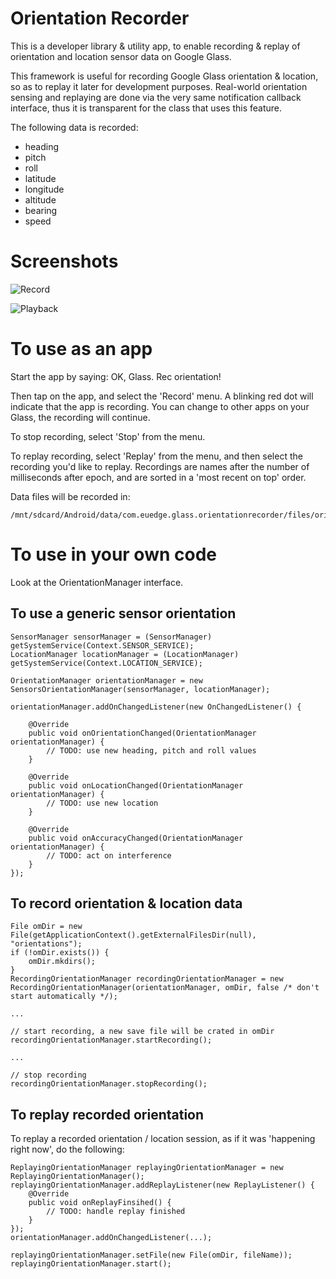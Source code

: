 Orientation Recorder
====================

This is a developer library & utility app, to enable recording & replay
of orientation and location sensor data on Google Glass.

This framework is useful for recording Google Glass orientation & location,
so as to replay it later for development purposes. Real-world orientation
sensing and replaying are done via the very same notification callback
interface, thus it is transparent for the class that uses this feature.

The following data is recorded:

 * heading
 * pitch
 * roll
 * latitude
 * longitude
 * altitude
 * bearing
 * speed


Screenshots
===========

![Record](https://raw.github.com/euedge/orientation-recorder/master/visuals/device-2014-01-05-171258.png)

![Playback](https://raw.github.com/euedge/orientation-recorder/master/visuals/device-2014-01-05-171312.png)


To use as an app
================

Start the app by saying: OK, Glass. Rec orientation!

Then tap on the app, and select the 'Record' menu. A blinking red dot will
indicate that the app is recording. You can change to other apps on your Glass,
the recording will continue.

To stop recording, select 'Stop' from the menu.

To replay recording, select 'Replay' from the menu, and then select the
recording you'd like to replay. Recordings are names after the number of
milliseconds after epoch, and are sorted in a 'most recent on top' order.

Data files will be recorded in:
```
/mnt/sdcard/Android/data/com.euedge.glass.orientationrecorder/files/orientations
```



To use in your own code
=======================

Look at the OrientationManager interface.

To use a generic sensor orientation
-----------------------------------

```
SensorManager sensorManager = (SensorManager) getSystemService(Context.SENSOR_SERVICE);
LocationManager locationManager = (LocationManager) getSystemService(Context.LOCATION_SERVICE);

OrientationManager orientationManager = new SensorsOrientationManager(sensorManager, locationManager);

orientationManager.addOnChangedListener(new OnChangedListener() {

    @Override
    public void onOrientationChanged(OrientationManager orientationManager) {
        // TODO: use new heading, pitch and roll values
    }

    @Override
    public void onLocationChanged(OrientationManager orientationManager) {
        // TODO: use new location
    }

    @Override
    public void onAccuracyChanged(OrientationManager orientationManager) {
        // TODO: act on interference
    }
});
```

To record orientation & location data
-------------------------------------

```
File omDir = new File(getApplicationContext().getExternalFilesDir(null), "orientations");
if (!omDir.exists()) {
    omDir.mkdirs();
}
RecordingOrientationManager recordingOrientationManager = new RecordingOrientationManager(orientationManager, omDir, false /* don't start automatically */);

...

// start recording, a new save file will be crated in omDir
recordingOrientationManager.startRecording();

...

// stop recording
recordingOrientationManager.stopRecording();
```

To replay recorded orientation
------------------------------

To replay a recorded orientation / location session, as if it was
'happening right now', do the following:

```
ReplayingOrientationManager replayingOrientationManager = new ReplayingOrientationManager();
replayingOrientationManager.addReplayListener(new ReplayListener() {
    @Override
    public void onReplayFinsihed() {
        // TODO: handle replay finished
    }
});
orientationManager.addOnChangedListener(...);

replayingOrientationManager.setFile(new File(omDir, fileName));
replayingOrientationManager.start();
```



